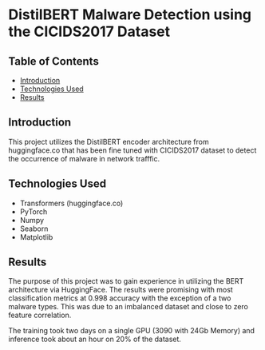 # DistilBERT Malware Detection using the CICIDS2017 Dataset

## Table of Contents

- [Introduction](#introduction)
- [Technologies Used](#technologies-used)
- [Results](#results)

## Introduction

This project utilizes the DistilBERT encoder architecture from huggingface.co that has been fine tuned with CICIDS2017 dataset to detect the occurrence of malware in network trafffic. 

## Technologies Used

- Transformers (huggingface.co)
- PyTorch
- Numpy
- Seaborn
- Matplotlib

## Results

The purpose of this project was to gain experience in utilizing the BERT architecture via HuggingFace. The results were promising with most classification metrics at 0.998 accuracy with the exception of a two malware types.  This was due to an imbalanced dataset and close to zero feature correlation.  

The training took two days on a single GPU (3090 with 24Gb Memory) and inference took about an hour on 20% of the dataset.